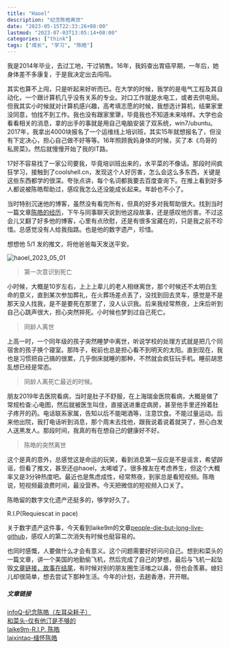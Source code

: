 ```yaml
---
title: "Haoel"
description: "纪念陈皓离世"
date: "2023-05-15T22:33:26+08:00"
lastmod: "2023-07-03T13:05:14+08:00"
categories: ["think"]
tags: ["成长", "学习", "陈皓"]
---
```


我是2014年毕业，去过工地，干过销售。16年，我妈查出胃癌早期，一年后，她身体差不多康复，于是我决定出去闯闯。

其实也算不上闯，只是听起来好听而已。在大学的时候，我学的是电气工程及其自动化，一个跟计算机几乎没有关系的专业。对口工作就是水电工，或者去供电局。但我其实小时候就对计算机感兴趣，高考填志愿的时候，我想选计算机，结果家里没同意，怕找不到工作。我也没有跟家里犟，毕竟我也不知道未来啥样。大学也会看看相关的消息，拿的出手的事就是用自己电脑安装了双系统，win7/ubuntu。2017年，我拿出4000块报名了一个运维线上培训班，其实15年就想报名了，但没有下定决心，担心自己做不好等等。16年照顾我妈身体的时候，买了本《鸟哥的私房菜》。然后就慢慢开始了我的IT路。

17好不容易找了一家公司要我，毕竟培训班出来的，水平菜的不像话。那段时间疯狂学习，接触到了coolshell.cn，发现这个人好厉害，怎么会这么多东西，关键是这些东西都学的很深。夸张点讲，每个名词都我要去百度查询下。在推上看到好多人都说被陈皓帮助过，感叹我怎么还没能成长起来。年龄也不小了。

当时特别沉迷他的博客，虽然没有看完所有，但真的好多对我帮助很大。找到当时一篇文章[陈皓的经历](https://www.ituring.com.cn/article/9174)，下午与同事聊天说到他这段故事，还是感叹他厉害。不过这会儿又翻了好多他的博客，心里有点欣慰，还是有很多宝藏在的，只是我之前不珍惜。总感觉没有人给我指路。也是他的数字遗产，珍惜。

想想他 5/1 发的推文，将他爸爸每天发送平安。

![haoel_2023_05_01](/image/haoel_2023_05_01.PNG)

> 第一次意识到死亡

小时候，大概是10岁左右，上上上辈儿的老人相继离世，那个时候还不太明白生命的意义，直到某次参加葬礼，在火葬场差点丢了，没找到回去灵车，感觉是不是那天没人找我，是不是要死在那里了，没人认识我。后来我经常熬夜，上床后听到自己心跳声很大，担心突然猝死。小时候也梦到过自己死亡。

> 同龄人离世

上高一时，一个同年级的孩子突然睡梦中离世，听说学校的处理方式就是把几个同宿舍的孩子换个寝室。那阵子，税前也总是担心看不到明天的太阳。直到现在，我也是习惯把自己搞的很累，几乎倒床就睡的那种，不然就会疯狂玩手机。睡前胡思乱想已经是常态。

> 同龄人离死亡最近的时候。

朋友2019年去医院看病，当时是肚子不舒服，在上海瑞金医院看病，大概是做了常规检查:心电图，然后就被医生叫住，直接送进重症病房，甚至他手里还拎着肚子疼开的药。电话联系家属，告知以后不能喝酒等，注意饮食。不能过量运动。后来他出院，我打电话听到消息，那个周末去找他，跟我说着说着就哭了，担心白发人送黑发人。那段时间，我真的有在想自己的健康好不好。

> 陈皓的突然离世

这个是真的意外，总感觉这是命运的玩笑，看到消息第一反应是不是谣言，希望辟谣，但看了推文，甚至还@haoel，太唏嘘了。很多推友在考虑养生，但这个大概率又是3分钟热度吧。最近也是焦虑成性，经常熬夜，到家总是看短视频。陈皓说，短视频最浪费时间，最没营养。今天把微信的短视频入口关了。

陈皓留的数字文化遗产还挺多的，够学好久了。

R.I.P(Requiescat in pace)

关于数字遗产这件事，今天看到laike9m的文章[people-die-but-long-live-github](https://laike9m.com/blog/people-die-but-long-live-github,122/)，感叹人的第二次消失有时候也挺容易的。

也同时感慨，人要做什么才会有意义。这个问题需要好好问问自己。想到和菜头的一篇文章，讲一个美国的地勤偷飞机，然后完成了自己的梦想，最后与飞机一起坠毁[文章链接，故事在结尾](https://mp.weixin.qq.com/s/2fQTwQAZU3qYyb0WU60jmQ)，有时候对别的朋友圈生活嗤之以鼻，但也会羡慕。媳妇儿却很简单，想去尝试下那种生活。今年的计划，去趟香港，开开眼。

##### 文章链接
[infoQ-纪念陈皓（左耳朵耗子）](https://mp.weixin.qq.com/s/q1QDxN_6PfgWi-oqtZ-32w) \
[和菜头-仅有他汀是不够的](https://mp.weixin.qq.com/s/jYu3cBCZnKtrbaCHsUjx3g) \
[laike9m-R.I.P. 陈皓](https://laike9m.com/blog/rip-chen-hao,147/) \
[laixintao-缅怀陈皓](https://www.kawabangga.com/posts/5068)
